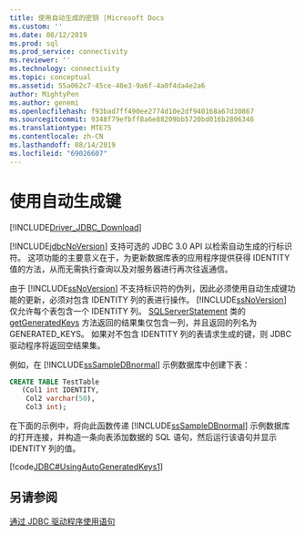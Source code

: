 ```yaml
---
title: 使用自动生成的密钥 |Microsoft Docs
ms.custom: ''
ms.date: 08/12/2019
ms.prod: sql
ms.prod_service: connectivity
ms.reviewer: ''
ms.technology: connectivity
ms.topic: conceptual
ms.assetid: 55a062c7-45ce-40e3-9a6f-4a0f4da4e2a6
author: MightyPen
ms.author: genemi
ms.openlocfilehash: f93bad7ff490ee2774d10e2df940168a67d30867
ms.sourcegitcommit: 9348f79efbff8a6e88209bb5720bd016b2806346
ms.translationtype: MTE75
ms.contentlocale: zh-CN
ms.lasthandoff: 08/14/2019
ms.locfileid: "69026607"
---
```

# <a name="using-auto-generated-keys"></a>使用自动生成键

[!INCLUDE[Driver_JDBC_Download](../../includes/driver_jdbc_download.md)]

[!INCLUDE[jdbcNoVersion](../../includes/jdbcnoversion_md.md)] 支持可选的 JDBC 3.0 API 以检索自动生成的行标识符。 这项功能的主要意义在于，为更新数据库表的应用程序提供获得 IDENTITY 值的方法，从而无需执行查询以及对服务器进行再次往返通信。

由于 [!INCLUDE[ssNoVersion](../../includes/ssnoversion-md.md)] 不支持标识符的伪列，因此必须使用自动生成键功能的更新，必须对包含 IDENTITY 列的表进行操作。 [!INCLUDE[ssNoVersion](../../includes/ssnoversion-md.md)] 仅允许每个表包含一个 IDENTITY 列。 [SQLServerStatement](../../connect/jdbc/reference/sqlserverstatement-class.md) 类的 [getGeneratedKeys](../../connect/jdbc/reference/getgeneratedkeys-method-sqlserverstatement.md) 方法返回的结果集仅包含一列，并且返回的列名为 GENERATED_KEYS。 如果对不包含 IDENTITY 列的表请求生成的键，则 JDBC 驱动程序将返回空结果集。

例如，在 [!INCLUDE[ssSampleDBnormal](../../includes/sssampledbnormal_md.md)] 示例数据库中创建下表：

```sql
CREATE TABLE TestTable
   (Col1 int IDENTITY,
    Col2 varchar(50),
    Col3 int);  
```

在下面的示例中，将向此函数传递 [!INCLUDE[ssSampleDBnormal](../../includes/sssampledbnormal_md.md)] 示例数据库的打开连接，并构造一条向表添加数据的 SQL 语句，然后运行该语句并显示 IDENTITY 列的值。

[!code[JDBC#UsingAutoGeneratedKeys1](../../connect/jdbc/codesnippet/Java/using-auto-generated-keys_1.java)]

## <a name="see-also"></a>另请参阅

[通过 JDBC 驱动程序使用语句](../../connect/jdbc/using-statements-with-the-jdbc-driver.md)
